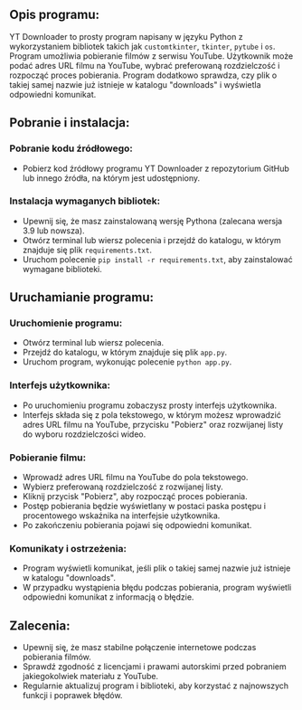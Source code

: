 ## **Opis programu:**

YT Downloader to prosty program napisany w języku Python z wykorzystaniem bibliotek takich jak `customtkinter`, `tkinter`, `pytube` i `os`. Program umożliwia pobieranie filmów z serwisu YouTube. Użytkownik może podać adres URL filmu na YouTube, wybrać preferowaną rozdzielczość i rozpocząć proces pobierania. Program dodatkowo sprawdza, czy plik o takiej samej nazwie już istnieje w katalogu "downloads" i wyświetla odpowiedni komunikat.

## **Pobranie i instalacja:**

### **Pobranie kodu źródłowego:**
- Pobierz kod źródłowy programu YT Downloader z repozytorium GitHub lub innego źródła, na którym jest udostępniony.

### **Instalacja wymaganych bibliotek:**
- Upewnij się, że masz zainstalowaną wersję Pythona (zalecana wersja 3.9 lub nowsza).
- Otwórz terminal lub wiersz polecenia i przejdź do katalogu, w którym znajduje się plik `requirements.txt`.
- Uruchom polecenie `pip install -r requirements.txt`, aby zainstalować wymagane biblioteki.

## **Uruchamianie programu:**

### **Uruchomienie programu:**
- Otwórz terminal lub wiersz polecenia.
- Przejdź do katalogu, w którym znajduje się plik `app.py`.
- Uruchom program, wykonując polecenie `python app.py`.

### **Interfejs użytkownika:**
- Po uruchomieniu programu zobaczysz prosty interfejs użytkownika.
- Interfejs składa się z pola tekstowego, w którym możesz wprowadzić adres URL filmu na YouTube, przycisku "Pobierz" oraz rozwijanej listy do wyboru rozdzielczości wideo.

### **Pobieranie filmu:**
- Wprowadź adres URL filmu na YouTube do pola tekstowego.
- Wybierz preferowaną rozdzielczość z rozwijanej listy.
- Kliknij przycisk "Pobierz", aby rozpocząć proces pobierania.
- Postęp pobierania będzie wyświetlany w postaci paska postępu i procentowego wskaźnika na interfejsie użytkownika.
- Po zakończeniu pobierania pojawi się odpowiedni komunikat.

### **Komunikaty i ostrzeżenia:**
- Program wyświetli komunikat, jeśli plik o takiej samej nazwie już istnieje w katalogu "downloads".
- W przypadku wystąpienia błędu podczas pobierania, program wyświetli odpowiedni komunikat z informacją o błędzie.

## **Zalecenia:**
- Upewnij się, że masz stabilne połączenie internetowe podczas pobierania filmów.
- Sprawdź zgodność z licencjami i prawami autorskimi przed pobraniem jakiegokolwiek materiału z YouTube.
- Regularnie aktualizuj program i biblioteki, aby korzystać z najnowszych funkcji i poprawek błędów.
